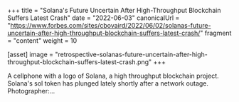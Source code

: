 +++
title = "Solana's Future Uncertain After High-Throughput Blockchain Suffers Latest Crash"
date = "2022-06-03"
canonicalUrl = "https://www.forbes.com/sites/cbovaird/2022/06/02/solanas-future-uncertain-after-high-throughput-blockchain-suffers-latest-crash/"
fragment = "content"
weight = 10

[asset]
    image = "retrospective-solanas-future-uncertain-after-high-throughput-blockchain-suffers-latest-crash.png"
+++

A cellphone with a logo of Solana, a high throughput blockchain project. 
Solana's sol token has plunged lately shortly after a network outage. 
Photographer:...
